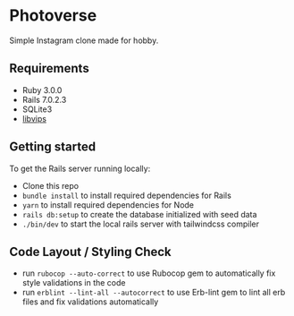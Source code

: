 # Photoverse

Simple Instagram clone made for hobby.

## Requirements

- Ruby 3.0.0
- Rails 7.0.2.3
- SQLite3
- [libvips](https://www.libvips.org)

## Getting started

To get the Rails server running locally:

- Clone this repo
- `bundle install` to install required dependencies for Rails
- `yarn` to install required dependencies for Node
- `rails db:setup` to create the database initialized with seed data
- `./bin/dev` to start the local rails server with tailwindcss compiler

## Code Layout / Styling Check

- run `rubocop --auto-correct` to use Rubocop gem to automatically fix style validations in the code
- run `erblint --lint-all --autocorrect` to use Erb-lint gem to lint all erb files and fix validations automatically
